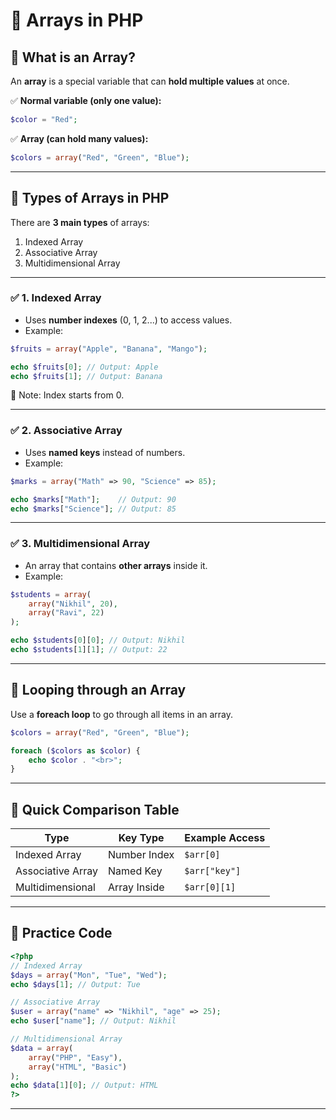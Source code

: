 
# 📘 Arrays in PHP  

## 🔹 What is an Array?

An **array** is a special variable that can **hold multiple values** at once.

✅ **Normal variable (only one value):**

```php
$color = "Red";
```

✅ **Array (can hold many values):**

```php
$colors = array("Red", "Green", "Blue");
```

---

## 🔸 Types of Arrays in PHP

There are **3 main types** of arrays:

1. Indexed Array
2. Associative Array
3. Multidimensional Array

---

### ✅ 1. Indexed Array

* Uses **number indexes** (0, 1, 2...) to access values.
* Example:

```php
$fruits = array("Apple", "Banana", "Mango");

echo $fruits[0]; // Output: Apple
echo $fruits[1]; // Output: Banana
```

🧠 Note: Index starts from 0.

---

### ✅ 2. Associative Array

* Uses **named keys** instead of numbers.
* Example:

```php
$marks = array("Math" => 90, "Science" => 85);

echo $marks["Math"];    // Output: 90
echo $marks["Science"]; // Output: 85
```

---

### ✅ 3. Multidimensional Array

* An array that contains **other arrays** inside it.
* Example:

```php
$students = array(
    array("Nikhil", 20),
    array("Ravi", 22)
);

echo $students[0][0]; // Output: Nikhil
echo $students[1][1]; // Output: 22
```

---

## 🔁 Looping through an Array

Use a **foreach loop** to go through all items in an array.

```php
$colors = array("Red", "Green", "Blue");

foreach ($colors as $color) {
    echo $color . "<br>";
}
```

---

## 📌 Quick Comparison Table

| Type              | Key Type     | Example Access |
| ----------------- | ------------ | -------------- |
| Indexed Array     | Number Index | `$arr[0]`      |
| Associative Array | Named Key    | `$arr["key"]`  |
| Multidimensional  | Array Inside | `$arr[0][1]`   |

---

## 🧪 Practice Code

```php
<?php
// Indexed Array
$days = array("Mon", "Tue", "Wed");
echo $days[1]; // Output: Tue

// Associative Array
$user = array("name" => "Nikhil", "age" => 25);
echo $user["name"]; // Output: Nikhil

// Multidimensional Array
$data = array(
    array("PHP", "Easy"),
    array("HTML", "Basic")
);
echo $data[1][0]; // Output: HTML
?>
```

---

